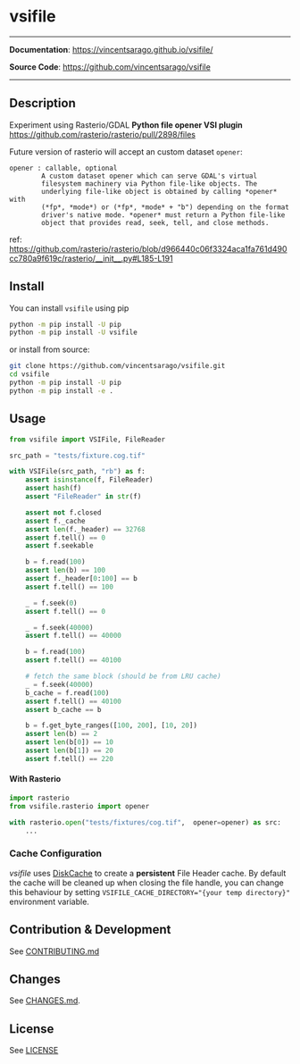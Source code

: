 # vsifile

---

**Documentation**: <a href="https://vincentsarago.github.io/vsifile/" target="_blank">https://vincentsarago.github.io/vsifile/</a>

**Source Code**: <a href="https://github.com/vincentsarago/vsifile" target="_blank">https://github.com/vincentsarago/vsifile</a>

---

## Description

Experiment using Rasterio/GDAL **Python file opener VSI plugin** https://github.com/rasterio/rasterio/pull/2898/files

Future version of rasterio will accept an custom dataset `opener`:

```
opener : callable, optional
        A custom dataset opener which can serve GDAL's virtual
        filesystem machinery via Python file-like objects. The
        underlying file-like object is obtained by calling *opener* with
        (*fp*, *mode*) or (*fp*, *mode* + "b") depending on the format
        driver's native mode. *opener* must return a Python file-like
        object that provides read, seek, tell, and close methods.
```
ref: https://github.com/rasterio/rasterio/blob/d966440c06f3324aca1fa761d490cc780a9f619c/rasterio/__init__.py#L185-L191


## Install

You can install `vsifile` using pip

```bash
python -m pip install -U pip
python -m pip install -U vsifile
```

or install from source:

```bash
git clone https://github.com/vincentsarago/vsifile.git
cd vsifile
python -m pip install -U pip
python -m pip install -e .
```

## Usage

```python
from vsifile import VSIFile, FileReader

src_path = "tests/fixture.cog.tif"

with VSIFile(src_path, "rb") as f:
    assert isinstance(f, FileReader)
    assert hash(f)
    assert "FileReader" in str(f)

    assert not f.closed
    assert f._cache
    assert len(f._header) == 32768
    assert f.tell() == 0
    assert f.seekable

    b = f.read(100)
    assert len(b) == 100
    assert f._header[0:100] == b
    assert f.tell() == 100

    _ = f.seek(0)
    assert f.tell() == 0

    _ = f.seek(40000)
    assert f.tell() == 40000

    b = f.read(100)
    assert f.tell() == 40100

    # fetch the same block (should be from LRU cache)
    _ = f.seek(40000)
    b_cache = f.read(100)
    assert f.tell() == 40100
    assert b_cache == b

    b = f.get_byte_ranges([100, 200], [10, 20])
    assert len(b) == 2
    assert len(b[0]) == 10
    assert len(b[1]) == 20
    assert f.tell() == 220
```

#### With Rasterio

```python
import rasterio
from vsifile.rasterio import opener

with rasterio.open("tests/fixtures/cog.tif",  opener=opener) as src:
    ...
```

### Cache Configuration

*vsifile* uses [DiskCache](https://grantjenks.com/docs/diskcache/) to create a **persistent** File Header cache.
By default the cache will be cleaned up when closing the file handle, you can change this behaviour by setting `VSIFILE_CACHE_DIRECTORY="{your temp directory}"` environment variable.


## Contribution & Development

See [CONTRIBUTING.md](https://github.com/vincentsarago/vsifile/blob/main/CONTRIBUTING.md)

## Changes

See [CHANGES.md](https://github.com/vincentsarago/vsifile/blob/main/CHANGES.md).

## License

See [LICENSE](https://github.com/vincentsarago/vsifile/blob/main/LICENSE)
